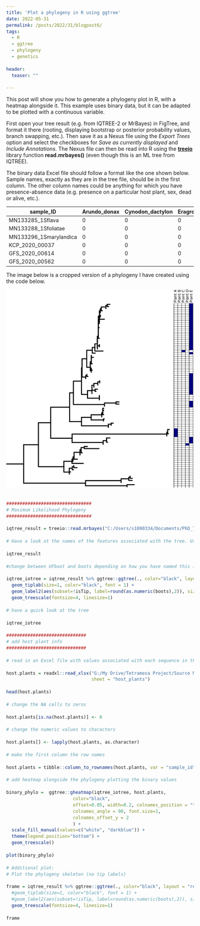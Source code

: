 ```yaml
---
title: 'Plot a phylogeny in R using ggtree'
date: 2022-05-31
permalink: /posts/2022/31/blogpost6/
tags:
  - R
  - ggtree
  - phylogeny
  - genetics
  
header:
  teaser: ""
  
---
```


This post will show you how to generate a phylogeny plot in R, with a heatmap alongside it. This example uses binary data, but it can be adapted to be plotted with
a continuous variable.

First open your tree result (e.g. from IQTREE-2 or MrBayes) in FigTree, and format it there (rooting, displaying bootstrap or posterior probability values, branch swapping, etc.).
Then save it as a Nexus file using the *Export Trees* option and select the checkboxes for *Save as currently displayed* and *Include Annotations*.
The Nexus file can then be read into R using the [**treeio**](https://guangchuangyu.github.io/ggtree-book/chapter-ggtree.html) library function **read.mrbayes()** (even though this is an ML tree from IQTREE).

The binary data Excel file should follow a format like the one shown below. Sample names, exactly as they are in the tree file, should be in the first column.
The other column names could be anything for which you have presence-absence data (e.g. presence on a particular host plant, sex, dead or alive, etc.).

|sample_ID | Arundo_donax | Cynodon_dactylon | Eragrostis_biflora | Eragrostis_capensis | 
|--------|-----------|----------|---------|---------|
| MN133285_1Sflava       |   0    |    0    |  0 |  0 |          
| MN133288_1Sfoliatae    |   0    |    0    |  0 |  0 |     
| MN133296_1Smarylandica |   0    |    0    |  0 |  0 |    
| KCP_2020_00037         |   0    |    0    |  0 |  0 | 
| GFS_2020_00614         |   0    |    0    |  0 |  0 |
| GFS_2020_00562         |   0    |    0    |  0 |  0 |

The image below is a cropped version of a phylogeny I have created using the code below.

![](/images/ggtree_blog.png)

```r

################################
# Maximum Likelihood Phylogeny
################################

iqtree_result = treeio::read.mrbayes("C:/Users/s1000334/Documents/PhD_Tetramesa/Raw Sequences/Tetramesa/ALIGNED_READY/Tetramesa/Concatenated/Bruchophagus_removed/Singletons_removed/ML_concat_tree_R.nex")

# Have a look at the names of the features associated with the tree. Use the name given for the support values in the next bit of code (e.g boots, UFboot, bootstrap, etc.)

iqtree_result 

#change between UFboot and boots depending on how you have named this in FigTree

iqtree_iotree = iqtree_result %>% ggtree::ggtree(., color="black", layout = "rectangular", lwd=0.5) + 
  geom_tiplab(size=1, color="black", font = 1) +
  geom_label2(aes(subset=!isTip, label=round(as.numeric(boots),2)), size=3, color="black", alpha=0, label.size = 0, nudge_x = -0.001) +  # add node numbers  +
  geom_treescale(fontsize=4, linesize=1)

# have a quick look at the tree

iqtree_iotree 

##############################
# add host plant info
##############################

# read in an Excel file with values associated with each sequence in the phylogeny (e.g. presence-absence data)

host.plants = readxl::read_xlsx("G:/My Drive/Tetramesa Project/Source Modifiers/source_modifiers_updated_10_06_2021.xlsx", 
                                sheet = "host_plants")
                                
head(host.plants)

# change the NA cells to zeros

host.plants[is.na(host.plants)] <- 0

# change the numeric values to characters

host.plants[] <- lapply(host.plants, as.character)

# make the first column the row names

host.plants = tibble::column_to_rownames(host.plants, var = "sample_id")

# add heatmap alongside the phylogeny plotting the binary values

binary_phylo =  ggtree::gheatmap(iqtree_iotree, host.plants, 
                         color="black",
                         offset=0.05, width=0.2, colnames_position = "top", 
                         colnames_angle = 90, font.size=1,  
                         colnames_offset_y = 2
                         ) + 
  scale_fill_manual(values=c("white", "darkblue")) +
  theme(legend.position="bottom") +
  geom_treescale() 

plot(binary_phylo)

# Additional plot:
# Plot the phylogeny skeleton (no tip labels)

frame = iqtree_result %>% ggtree::ggtree(., color="black", layout = "rectangular", lwd=0.5) + 
  #geom_tiplab(size=1, color="black", font = 1) +
  #geom_label2(aes(subset=!isTip, label=round(as.numeric(boots),2)), size=3, color="black", alpha=0, label.size = 0, nudge_x = -0.001) +  # add node numbers  +
  geom_treescale(fontsize=4, linesize=1)

frame

```
